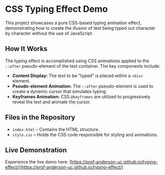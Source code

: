 # CSS Typing Effect Demo

This project showcases a pure CSS-based typing animation effect, demonstrating how to create the illusion of text being typed out character by character without the use of JavaScript.

## How It Works

The typing effect is accomplished using CSS animations applied to the `::after` pseudo-element of the text container. The key components include:

- **Content Display:** The text to be "typed" is placed within a `<div>` element.
- **Pseudo-element Animation:** The `::after` pseudo-element is used to create a dynamic cursor that simulates typing.
- **Keyframes Animation:** CSS `@keyframes` are utilized to progressively reveal the text and animate the cursor.

## Files in the Repository

- `index.html` – Contains the HTML structure.
- `style.css` – Holds the CSS code responsible for styling and animations.

## Live Demonstration

Experience the live demo here: [https://prof-anderson-uc.github.io/typing-effect/](https://prof-anderson-uc.github.io/typing-effect/)

